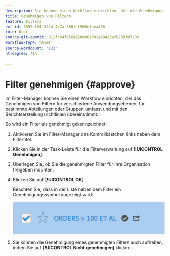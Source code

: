 ```yaml
---
description: Sie können einen Workflow einrichten, der die Genehmigung von Filtern für verschiedene Anwendungsebenen, für bestimmte Abteilungen oder Gruppen umfasst und mit Berichtserstellungsrichtlinien übereinstimmt.
title: Genehmigen von Filtern
feature: Filters
exl-id: 3892ef54-3f24-4c7a-868f-f566efaea400
role: User
source-git-commit: 811fce4f056a6280081901e484c3af8209f87c06
workflow-type: tm+mt
source-wordcount: '132'
ht-degree: 71%

---
```


# Filter genehmigen {#approve}

Im Filter-Manager können Sie einen Workflow einrichten, der das Genehmigen von Filtern für verschiedene Anwendungsebenen, für bestimmte Abteilungen oder Gruppen umfasst und mit den Berichtserstellungsrichtlinien übereinstimmt.

So wird ein Filter als genehmigt gekennzeichnet:

1. Aktivieren Sie im Filter-Manager das Kontrollkästchen links neben dem Filtertitel.

1. Klicken Sie in der Task-Leiste für die Filterverwaltung auf **[!UICONTROL Genehmigen]**.

1. Überlegen Sie, ob Sie die genehmigten Filter für Ihre Organisation freigeben möchten.

1. Klicken Sie auf **[!UICONTROL OK]**.

   Beachten Sie, dass in der Liste neben dem Filter ein Genehmigungssymbol angezeigt wird:

   ![Filter-Manager, der anzeigt, dass Bestellungen über 100 für die Freigabe genehmigt wurden.](assets/seg_approved.png)

1. Sie können die Genehmigung eines genehmigten Filters auch aufheben, indem Sie auf **[!UICONTROL Nicht genehmigen]** klicken.
